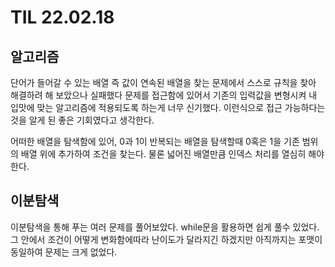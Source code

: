 # TIL 22.02.18

## 알고리즘

단어가 들어갈 수 있는 배열 즉 값이 연속된 배열을 찾는 문제에서 스스로 규칙을 찾아 해결하려  해 보았으나 실패했다 문제를 접근함에 있어서 기존의 입력값을 변형시켜 내 입맛에 맞는 알고리즘에 적용되도록 하는게 너무 신기했다. 이런식으로 접근 가능하다는 것을 알게 된 좋은 기회였다고 생각한다.

어떠한 배열을 탐색함에 있어, 0과 1이 반복되는 배열을 탐색할때 0혹은 1을 기존 범위의 배열 위에 추가하여 조건을 찾는다. 물론 넓어진 배열만큼 인덱스 처리를 열심히 해야한다.

## 이분탐색

이분탐색을 통해 푸는 여러 문제를 풀어보았다. while문을 활용하면 쉽게 풀수 있었다. 그 안에서 조건이 어떻게 변화함에따라 난이도가 달라지긴 하겠지만 아직까지는 포맷이 동일하여 문제는 크게 없었다.